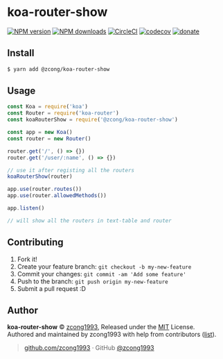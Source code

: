 
# koa-router-show

[![NPM version](https://img.shields.io/npm/v/@zcong/koa-router-show.svg?style=flat)](https://npmjs.com/package/@zcong/koa-router-show) [![NPM downloads](https://img.shields.io/npm/dm/@zcong/koa-router-show.svg?style=flat)](https://npmjs.com/package/@zcong/koa-router-show) [![CircleCI](https://circleci.com/gh/zcong1993/koa-router-show/tree/master.svg?style=shield)](https://circleci.com/gh/zcong1993/koa-router-show/tree/master)  [![codecov](https://codecov.io/gh/zcong1993/koa-router-show/branch/master/graph/badge.svg)](https://codecov.io/gh/zcong1993/koa-router-show)
 [![donate](https://img.shields.io/badge/$-donate-ff69b4.svg?maxAge=2592000&style=flat)](https://github.com/zcong1993/donate)

## Install

```bash
$ yarn add @zcong/koa-router-show
```

## Usage

```js
const Koa = require('koa')
const Router = require('koa-router')
const koaRouterShow = require('@zcong/koa-router-show')

const app = new Koa()
const router = new Router()

router.get('/', () => {})
router.get('/user/:name', () => {})

// use it after registing all the routers
koaRouterShow(router)

app.use(router.routes())
app.use(router.allowedMethods())

app.listen()

// will show all the routers in text-table and router
```

## Contributing

1. Fork it!
2. Create your feature branch: `git checkout -b my-new-feature`
3. Commit your changes: `git commit -am 'Add some feature'`
4. Push to the branch: `git push origin my-new-feature`
5. Submit a pull request :D


## Author

**koa-router-show** © [zcong1993](https://github.com/zcong1993), Released under the [MIT](./LICENSE) License.<br>
Authored and maintained by zcong1993 with help from contributors ([list](https://github.com/zcong1993/koa-router-show/contributors)).

> [github.com/zcong1993](https://github.com/zcong1993) · GitHub [@zcong1993](https://github.com/zcong1993)
